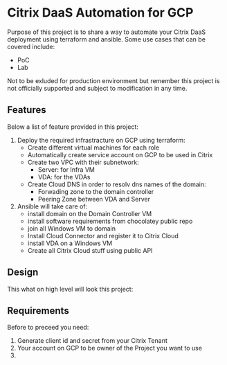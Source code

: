 # Citrix DaaS Automation for GCP

Purpose of this project is to share a way to automate your Citrix DaaS deployment using terraform and ansible.
Some use cases that can be covered include:
- PoC
- Lab

Not to be exluded for production environment but remember this project is not officially supported and subject to modification in any time.
## Features
Below a list of feature provided in this project:
1. Deploy the required infrastracture on GCP using terraform:
    - Create different virtual machines for each role
    - Automatically create service account on GCP to be used in Citrix
    - Create two VPC with their subnetwork:
        - Server: for Infra VM
        - VDA: for the VDAs
    - Create Cloud DNS in order to resolv dns names of the domain:
    	- Forwading zone to the domain controller
        - Peering Zone between VDA and Server
2. Ansible will take care of:
    - install domain on the Domain Controller VM
    - install software requirements from chocolatey public repo
    - join all Windows VM to domain
    - Install Cloud Connector and register it to Citrix Cloud
    - install VDA on a Windows VM
    - Create all Citrix Cloud stuff using public API
## Design
This what on high level will look this project:

## Requirements
Before to preceed you need:
1. Generate client id and secret from your Citrix Tenant
2. Your account on GCP to be owner of the Project you want to use
3. 

